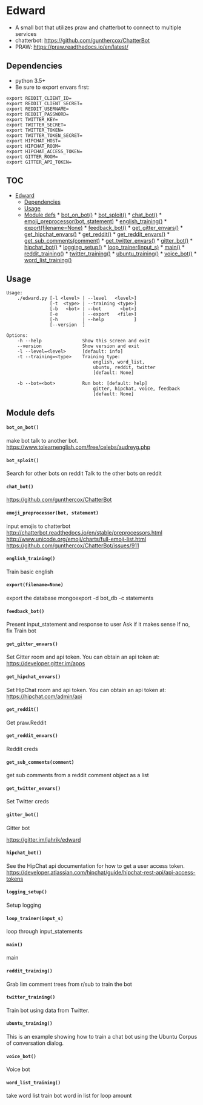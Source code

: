 # Edward
* A small bot that utilizes praw and chatterbot to connect to multiple services
* chatterbot: https://github.com/gunthercox/ChatterBot
* PRAW: https://praw.readthedocs.io/en/latest/

## Dependencies
* python 3.5+
* Be sure to export envars first:
```
export REDDIT_CLIENT_ID=
export REDDIT_CLIENT_SECRET=
export REDDIT_USERNAME=
export REDDIT_PASSWORD=
export TWITTER_KEY=
export TWITTER_SECRET=
export TWITTER_TOKEN=
export TWITTER_TOKEN_SECRET=
export HIPCHAT_HOST=
export HIPCHAT_ROOM=
export HIPCHAT_ACCESS_TOKEN=
export GITTER_ROOM=
export GITTER_API_TOKEN=
```

## TOC
   * [Edward](#edward)
      * [Dependencies](#dependencies)
      * [Usage](#usage)
      * [Module defs](#module-defs)
            * [bot_on_bot()](#bot_on_bot)
            * [bot_sploit()](#bot_sploit)
            * [chat_bot()](#chat_bot)
            * [emoji_preprocessor(bot, statement)](#emoji_preprocessorbot-statement)
            * [english_training()](#english_training)
            * [export(filename=None)](#exportfilenamenone)
            * [feedback_bot()](#feedback_bot)
            * [get_gitter_envars()](#get_gitter_envars)
            * [get_hipchat_envars()](#get_hipchat_envars)
            * [get_reddit()](#get_reddit)
            * [get_reddit_envars()](#get_reddit_envars)
            * [get_sub_comments(comment)](#get_sub_commentscomment)
            * [get_twitter_envars()](#get_twitter_envars)
            * [gitter_bot()](#gitter_bot)
            * [hipchat_bot()](#hipchat_bot)
            * [logging_setup()](#logging_setup)
            * [loop_trainer(input_s)](#loop_trainerinput_s)
            * [main()](#main)
            * [reddit_training()](#reddit_training)
            * [twitter_training()](#twitter_training)
            * [ubuntu_training()](#ubuntu_training)
            * [voice_bot()](#voice_bot)
            * [word_list_training()](#word_list_training)
## Usage
```
Usage:
    ./edward.py [-l <level> | --level   <level>]
                [-t  <type> | --training <type>]
                [-b   <bot> | --bot       <bot>]
                [-e         | --export   <file>]
                [-h         | --help           ]
                [--version  ]

Options:
    -h --help               Show this screen and exit
    --version               Show version and exit
    -l --level=<level>      [default: info]
    -t --training=<type>    Training type:
                                english, word_list,
                                ubuntu, reddit, twitter
                                [default: None]

    -b --bot=<bot>          Run bot: [default: help]
                                gitter, hipchat, voice, feedback
                                [default: None]
```
## Module defs
#### `bot_on_bot()`

make bot talk to another bot.
https://www.tolearnenglish.com/free/celebs/audreyg.php

#### `bot_sploit()`

Search for other bots on reddit
Talk to the other bots on reddit

#### `chat_bot()`

https://github.com/gunthercox/ChatterBot

#### `emoji_preprocessor(bot, statement)`

input emojis to chatterbot
http://chatterbot.readthedocs.io/en/stable/preprocessors.html
http://www.unicode.org/emoji/charts/full-emoji-list.html
https://github.com/gunthercox/ChatterBot/issues/911

#### `english_training()`

Train basic english

#### `export(filename=None)`

export the database
mongoexport -d bot_db -c statements

#### `feedback_bot()`

Present input_statement and response to user
Ask if it makes sense
If no, fix
Train bot

#### `get_gitter_envars()`

Set Gitter room and api token.
You can obtain an api token at:
https://developer.gitter.im/apps

#### `get_hipchat_envars()`

Set HipChat room and api token.
You can obtain an api token at:
https://hipchat.com/admin/api

#### `get_reddit()`

Get praw.Reddit

#### `get_reddit_envars()`

Reddit creds

#### `get_sub_comments(comment)`

get sub comments from a reddit comment object as a list

#### `get_twitter_envars()`

Set Twitter creds

#### `gitter_bot()`

Gitter bot

https://gitter.im/jahrik/edward


#### `hipchat_bot()`

See the HipChat api documentation for how to get a user access token.
https://developer.atlassian.com/hipchat/guide/hipchat-rest-api/api-access-tokens

#### `logging_setup()`

Setup logging

#### `loop_trainer(input_s)`

loop through input_statements

#### `main()`

main

#### `reddit_training()`

Grab lim comment trees from r/sub to train the bot

#### `twitter_training()`

Train bot using data from Twitter.

#### `ubuntu_training()`

This is an example showing how to train a chat bot using the
Ubuntu Corpus of conversation dialog.

#### `voice_bot()`

Voice bot

#### `word_list_training()`

take word list
train bot word in list for loop amount

